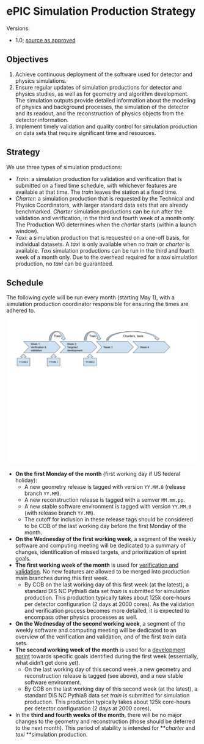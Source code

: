 # ePIC Simulation Production Strategy
Versions:
- 1.0; [source as approved](https://docs.google.com/document/d/16PWnAVpR9qhymDkzAmmEnmzhswJy9SB0s0C7fW89-Lo/edit)

## Objectives

1. Achieve continuous deployment of the software used for detector and physics simulations. 
2. Ensure regular updates of simulation productions for detector and physics studies, as well as for geometry and algorithm development. The simulation outputs provide detailed information about the modeling of physics and background processes, the simulation of the detector and its readout, and the reconstruction of physics objects from the detector information.
3. Implement timely validation and quality control for simulation production on data sets that require significant time and resources.


## Strategy

We use three types of simulation productions:

* _Train_: a simulation production for validation and verification that is submitted on a fixed time schedule, with whichever features are available at that time. The _train_ leaves the station at a fixed time.
* _Charter_: a simulation production that is requested by the Technical and Physics Coordinators, with larger standard data sets that are already benchmarked. _Charter_ simulation productions can be run after the validation and verification, in the third and fourth week of a month only. The Production WG determines when the _charter_ starts (within a launch window).
* _Taxi_: a simulation production that is requested on a one-off basis, for individual datasets. A _taxi_ is only available when no _train_ or _charter_ is available. _Taxi_ simulation productions can be run in the third and fourth week of a month only. Due to the overhead required for a _taxi_ simulation production, no _taxi_ can be guaranteed.


## Schedule

The following cycle will be run every month (starting May 1), with a simulation production coordinator responsible for ensuring the times are adhered to.

![drawing](simulation_production_strategy.png)

* **On the first Monday of the month** (first working day if US federal holiday):
    * A new geometry release is tagged with version `YY.MM.0` (release branch `YY.MM`).
    * A new reconstruction release is tagged with a semver `MM.mm.pp`.
    * A new stable software environment is tagged with version `YY.MM.0` (with release branch `YY.MM`).
    * The cutoff for inclusion in these release tags should be considered to be COB of the last working day before the first Monday of the month.
* **On the Wednesday of the first working week**, a segment of the weekly software and computing meeting will be dedicated to a summary of changes, identification of missed targets, and prioritization of sprint goals.
* **The first working week of the month** is used for <span style="text-decoration:underline;">verification and validation</span>. No new features are allowed to be merged into production main branches during this first week.
    * By COB on the last working day of this first week (at the latest), a standard DIS NC Pythia8 data set _train_ is submitted for simulation production. This production typically takes about 125k core-hours per detector configuration (2 days at 2000 cores). As the validation and verification process becomes more detailed, it is expected to encompass other physics processes as well. 
* **On the Wednesday of the second working week**, a segment of the weekly software and computing meeting will be dedicated to an overview of the verification and validation, and of the first _train_ data sets.
* **The second working week of the month** is used for a <span style="text-decoration:underline;">development sprint</span> towards specific goals identified during the first week (essentially, what didn’t get done yet).
    * On the last working day of this second week, a new geometry and reconstruction release  is tagged (see above), and a new stable software environment.
    * By COB on the last working day of this second week (at the latest), a standard DIS NC Pythia8 data set _train_ is submitted for simulation production. This production typically takes about 125k core-hours per detector configuration (2 days at 2000 cores).
* In the **third and fourth weeks of the month**, there will be no major changes to the geometry and reconstruction (those should be deferred to the next month). This period of stability is intended for **_charter_ and _taxi_ **simulation production. 

